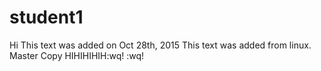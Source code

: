 # student1
Hi 
This text was added on Oct 28th, 2015
This text was added from linux.
Master Copy HIHIHIHIH:wq!
:wq!

